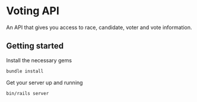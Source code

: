 # Voting API

An API that gives you access to race, candidate, voter and vote information.

## Getting started

Install the necessary gems
```bash
bundle install
```

Get your server up and running
```bash
bin/rails server
```
